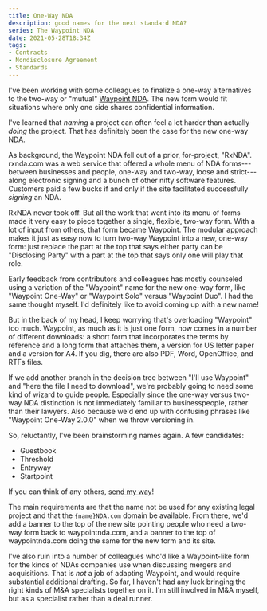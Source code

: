 ```yaml
---
title: One-Way NDA
description: good names for the next standard NDA?
series: The Waypoint NDA
date: 2021-05-28T18:34Z
tags:
- Contracts
- Nondisclosure Agreement
- Standards
---
```


I've been working with some colleagues to finalize a one-way alternatives to the two-way or "mutual" [Waypoint NDA](https://waypointnda.com).  The new form would fit situations where only one side shares confidential information.

I've learned that _naming_ a project can often feel a lot harder than actually _doing_ the project.  That has definitely been the case for the new one-way NDA.

As background, the Waypoint NDA fell out of a prior, for-project, "RxNDA".  rxnda.com was a web service that offered a whole menu of NDA forms---between businesses and people, one-way and two-way, loose and strict---along electronic signing and a bunch of other nifty software features.  Customers paid a few bucks if and only if the site facilitated successfully _signing_ an NDA.

RxNDA never took off.  But all the work that went into its menu of forms made it very easy to piece together a single, flexible, two-way form.  With a lot of input from others, that form became Waypoint.  The modular approach makes it just as easy now to turn two-way Waypoint into a new, one-way form: just replace the part at the top that says either party can be "Disclosing Party" with a part at the top that says only one will play that role.

Early feedback from contributors and colleagues has mostly counseled using a variation of the "Waypoint" name for the new one-way form, like "Waypoint One-Way" or "Waypoint Solo" versus "Waypoint Duo".  I had the same thought myself.  I'd definitely like to avoid coming up with a new name!

But in the back of my head, I keep worrying that's overloading "Waypoint" too much.  Waypoint, as much as it is just one form, now comes in a number of different downloads: a short form that incorporates the terms by reference and a long form that attaches them, a version for US letter paper and a version for A4.  If you dig, there are also PDF, Word, OpenOffice, and RTFs files.

If we add another branch in the decision tree between "I'll use Waypoint" and "here the file I need to download", we're probably going to need some kind of wizard to guide people.  Especially since the one-way versus two-way NDA distinction is not immediately familiar to businesspeople, rather than their lawyers.  Also because we'd end up with confusing phrases like "Waypoint One-Way 2.0.0" when we throw versioning in.

So, reluctantly, I've been brainstorming names again.  A few candidates:

- Guestbook
- Threshold
- Entryway
- Startpoint

If you can think of any others, [send my way](mailto:kyle@kemitchell.com?subject=One-Way%20NDA%20Name)!

The main requirements are that the name not be used for any existing legal project and that the `{name}NDA.com` domain be available.  From there, we'd add a banner to the top of the new site pointing people who need a two-way form back to waypointnda.com, and a banner to the top of waypointnda.com doing the same for the new form and its site.

I've also ruin into a number of colleagues who'd like a Waypoint-like form for the kinds of NDAs companies use when discussing mergers and acquisitions.  That is _not_ a job of adapting Waypoint, and would require substantial additional drafting.  So far, I haven't had any luck bringing the right kinds of M&A specialists together on it.  I'm still involved in M&A myself, but as a specialist rather than a deal runner.
